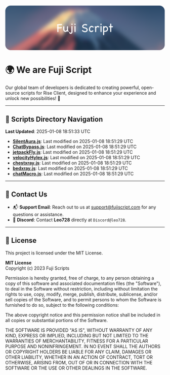 ![Banner](.github/b.webp)

# 🌍 **We are Fuji Script**

Our global team of developers is dedicated to creating powerful, open-source scripts for Rise Client, designed to enhance your experience and unlock new possibilities! 🌟

---
<!-- SCRIPTS_NAVIGATION_START -->
## 📂 **Scripts Directory Navigation**

**Last Updated**: 2025-01-08 18:51:33 UTC

- **[SilentAura.js](scripts/SilentAura.js)**: Last modified on 2025-01-08 18:51:29 UTC
- **[ChatBypass.js](scripts/ChatBypass.js)**: Last modified on 2025-01-08 18:51:29 UTC
- **[jetpackFly.js](scripts/jetpackFly.js)**: Last modified on 2025-01-08 18:51:29 UTC
- **[velocityHylex.js](scripts/velocityHylex.js)**: Last modified on 2025-01-08 18:51:29 UTC
- **[chestxray.js](scripts/chestxray.js)**: Last modified on 2025-01-08 18:51:29 UTC
- **[bedxray.js](scripts/bedxray.js)**: Last modified on 2025-01-08 18:51:29 UTC
- **[chatMacro.js](scripts/chatMacro.js)**: Last modified on 2025-01-08 18:51:29 UTC

<!-- SCRIPTS_NAVIGATION_END -->

---

## 💬 **Contact Us**  
- 📬 **Support Email**: Reach out to us at [support@fujiscript.com](mailto:support@fujiscript.com) for any questions or assistance.  
- 💬 **Discord**: Contact **Leo728** directly at `Discord@leo728`.

---

## 📜 **License**

This project is licensed under the MIT License.  

**MIT License**  
Copyright (c) 2023 Fuji Scripts  

Permission is hereby granted, free of charge, to any person obtaining a copy of this software and associated documentation files (the "Software"), to deal in the Software without restriction, including without limitation the rights to use, copy, modify, merge, publish, distribute, sublicense, and/or sell copies of the Software, and to permit persons to whom the Software is furnished to do so, subject to the following conditions:  

The above copyright notice and this permission notice shall be included in all copies or substantial portions of the Software.  

THE SOFTWARE IS PROVIDED "AS IS", WITHOUT WARRANTY OF ANY KIND, EXPRESS OR IMPLIED, INCLUDING BUT NOT LIMITED TO THE WARRANTIES OF MERCHANTABILITY, FITNESS FOR A PARTICULAR PURPOSE AND NONINFRINGEMENT. IN NO EVENT SHALL THE AUTHORS OR COPYRIGHT HOLDERS BE LIABLE FOR ANY CLAIM, DAMAGES OR OTHER LIABILITY, WHETHER IN AN ACTION OF CONTRACT, TORT OR OTHERWISE, ARISING FROM, OUT OF OR IN CONNECTION WITH THE SOFTWARE OR THE USE OR OTHER DEALINGS IN THE SOFTWARE.  
